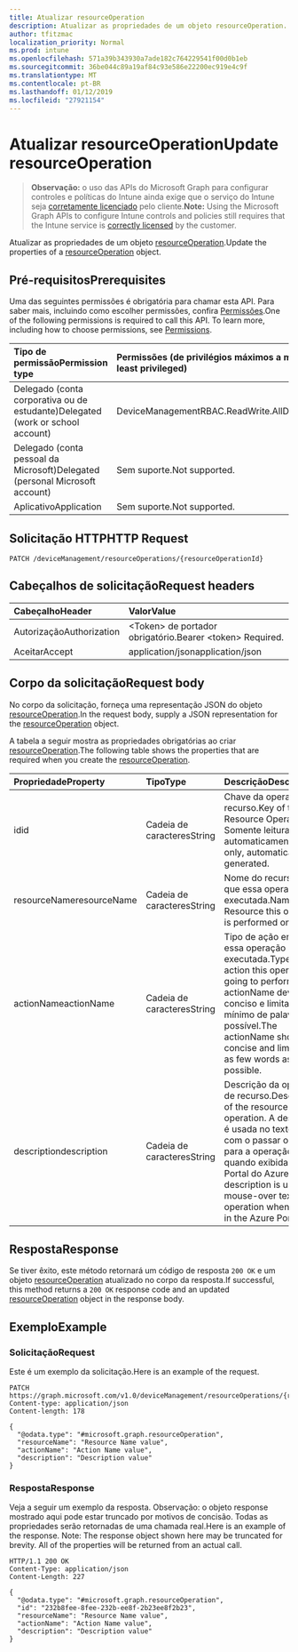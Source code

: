 ```yaml
---
title: Atualizar resourceOperation
description: Atualizar as propriedades de um objeto resourceOperation.
author: tfitzmac
localization_priority: Normal
ms.prod: intune
ms.openlocfilehash: 571a39b343930a7ade182c764229541f00d0b1eb
ms.sourcegitcommit: 36be044c89a19af84c93e586e22200ec919e4c9f
ms.translationtype: MT
ms.contentlocale: pt-BR
ms.lasthandoff: 01/12/2019
ms.locfileid: "27921154"
---
```

# <a name="update-resourceoperation"></a><span data-ttu-id="5938d-103">Atualizar resourceOperation</span><span class="sxs-lookup"><span data-stu-id="5938d-103">Update resourceOperation</span></span>

> <span data-ttu-id="5938d-104">**Observação:** o uso das APIs do Microsoft Graph para configurar controles e políticas do Intune ainda exige que o serviço do Intune seja [corretamente licenciado](https://go.microsoft.com/fwlink/?linkid=839381) pelo cliente.</span><span class="sxs-lookup"><span data-stu-id="5938d-104">**Note:** Using the Microsoft Graph APIs to configure Intune controls and policies still requires that the Intune service is [correctly licensed](https://go.microsoft.com/fwlink/?linkid=839381) by the customer.</span></span>

<span data-ttu-id="5938d-105">Atualizar as propriedades de um objeto [resourceOperation](../resources/intune-rbac-resourceoperation.md).</span><span class="sxs-lookup"><span data-stu-id="5938d-105">Update the properties of a [resourceOperation](../resources/intune-rbac-resourceoperation.md) object.</span></span>
## <a name="prerequisites"></a><span data-ttu-id="5938d-106">Pré-requisitos</span><span class="sxs-lookup"><span data-stu-id="5938d-106">Prerequisites</span></span>
<span data-ttu-id="5938d-p101">Uma das seguintes permissões é obrigatória para chamar esta API. Para saber mais, incluindo como escolher permissões, confira [Permissões](/graph/permissions-reference).</span><span class="sxs-lookup"><span data-stu-id="5938d-p101">One of the following permissions is required to call this API. To learn more, including how to choose permissions, see [Permissions](/graph/permissions-reference).</span></span>

|<span data-ttu-id="5938d-109">Tipo de permissão</span><span class="sxs-lookup"><span data-stu-id="5938d-109">Permission type</span></span>|<span data-ttu-id="5938d-110">Permissões (de privilégios máximos a mínimos)</span><span class="sxs-lookup"><span data-stu-id="5938d-110">Permissions (from most to least privileged)</span></span>|
|:---|:---|
|<span data-ttu-id="5938d-111">Delegado (conta corporativa ou de estudante)</span><span class="sxs-lookup"><span data-stu-id="5938d-111">Delegated (work or school account)</span></span>|<span data-ttu-id="5938d-112">DeviceManagementRBAC.ReadWrite.All</span><span class="sxs-lookup"><span data-stu-id="5938d-112">DeviceManagementRBAC.ReadWrite.All</span></span>|
|<span data-ttu-id="5938d-113">Delegado (conta pessoal da Microsoft)</span><span class="sxs-lookup"><span data-stu-id="5938d-113">Delegated (personal Microsoft account)</span></span>|<span data-ttu-id="5938d-114">Sem suporte.</span><span class="sxs-lookup"><span data-stu-id="5938d-114">Not supported.</span></span>|
|<span data-ttu-id="5938d-115">Aplicativo</span><span class="sxs-lookup"><span data-stu-id="5938d-115">Application</span></span>|<span data-ttu-id="5938d-116">Sem suporte.</span><span class="sxs-lookup"><span data-stu-id="5938d-116">Not supported.</span></span>|

## <a name="http-request"></a><span data-ttu-id="5938d-117">Solicitação HTTP</span><span class="sxs-lookup"><span data-stu-id="5938d-117">HTTP Request</span></span>
<!-- {
  "blockType": "ignored"
}
-->
``` http
PATCH /deviceManagement/resourceOperations/{resourceOperationId}
```

## <a name="request-headers"></a><span data-ttu-id="5938d-118">Cabeçalhos de solicitação</span><span class="sxs-lookup"><span data-stu-id="5938d-118">Request headers</span></span>
|<span data-ttu-id="5938d-119">Cabeçalho</span><span class="sxs-lookup"><span data-stu-id="5938d-119">Header</span></span>|<span data-ttu-id="5938d-120">Valor</span><span class="sxs-lookup"><span data-stu-id="5938d-120">Value</span></span>|
|:---|:---|
|<span data-ttu-id="5938d-121">Autorização</span><span class="sxs-lookup"><span data-stu-id="5938d-121">Authorization</span></span>|<span data-ttu-id="5938d-122">&lt;Token&gt; de portador obrigatório.</span><span class="sxs-lookup"><span data-stu-id="5938d-122">Bearer &lt;token&gt; Required.</span></span>|
|<span data-ttu-id="5938d-123">Aceitar</span><span class="sxs-lookup"><span data-stu-id="5938d-123">Accept</span></span>|<span data-ttu-id="5938d-124">application/json</span><span class="sxs-lookup"><span data-stu-id="5938d-124">application/json</span></span>|

## <a name="request-body"></a><span data-ttu-id="5938d-125">Corpo da solicitação</span><span class="sxs-lookup"><span data-stu-id="5938d-125">Request body</span></span>
<span data-ttu-id="5938d-126">No corpo da solicitação, forneça uma representação JSON do objeto [resourceOperation](../resources/intune-rbac-resourceoperation.md).</span><span class="sxs-lookup"><span data-stu-id="5938d-126">In the request body, supply a JSON representation for the [resourceOperation](../resources/intune-rbac-resourceoperation.md) object.</span></span>

<span data-ttu-id="5938d-127">A tabela a seguir mostra as propriedades obrigatórias ao criar [resourceOperation](../resources/intune-rbac-resourceoperation.md).</span><span class="sxs-lookup"><span data-stu-id="5938d-127">The following table shows the properties that are required when you create the [resourceOperation](../resources/intune-rbac-resourceoperation.md).</span></span>

|<span data-ttu-id="5938d-128">Propriedade</span><span class="sxs-lookup"><span data-stu-id="5938d-128">Property</span></span>|<span data-ttu-id="5938d-129">Tipo</span><span class="sxs-lookup"><span data-stu-id="5938d-129">Type</span></span>|<span data-ttu-id="5938d-130">Descrição</span><span class="sxs-lookup"><span data-stu-id="5938d-130">Description</span></span>|
|:---|:---|:---|
|<span data-ttu-id="5938d-131">id</span><span class="sxs-lookup"><span data-stu-id="5938d-131">id</span></span>|<span data-ttu-id="5938d-132">Cadeia de caracteres</span><span class="sxs-lookup"><span data-stu-id="5938d-132">String</span></span>|<span data-ttu-id="5938d-133">Chave da operação de recurso.</span><span class="sxs-lookup"><span data-stu-id="5938d-133">Key of the Resource Operation.</span></span> <span data-ttu-id="5938d-134">Somente leitura, gerada automaticamente.</span><span class="sxs-lookup"><span data-stu-id="5938d-134">Read-only, automatically generated.</span></span>|
|<span data-ttu-id="5938d-135">resourceName</span><span class="sxs-lookup"><span data-stu-id="5938d-135">resourceName</span></span>|<span data-ttu-id="5938d-136">Cadeia de caracteres</span><span class="sxs-lookup"><span data-stu-id="5938d-136">String</span></span>|<span data-ttu-id="5938d-137">Nome do recurso em que essa operação é executada.</span><span class="sxs-lookup"><span data-stu-id="5938d-137">Name of the Resource this operation is performed on.</span></span>|
|<span data-ttu-id="5938d-138">actionName</span><span class="sxs-lookup"><span data-stu-id="5938d-138">actionName</span></span>|<span data-ttu-id="5938d-139">Cadeia de caracteres</span><span class="sxs-lookup"><span data-stu-id="5938d-139">String</span></span>|<span data-ttu-id="5938d-140">Tipo de ação em que essa operação será executada.</span><span class="sxs-lookup"><span data-stu-id="5938d-140">Type of action this operation is going to perform.</span></span> <span data-ttu-id="5938d-141">O actionName deve ser conciso e limitado ao mínimo de palavras possível.</span><span class="sxs-lookup"><span data-stu-id="5938d-141">The actionName should be concise and limited to as few words as possible.</span></span>|
|<span data-ttu-id="5938d-142">description</span><span class="sxs-lookup"><span data-stu-id="5938d-142">description</span></span>|<span data-ttu-id="5938d-143">Cadeia de caracteres</span><span class="sxs-lookup"><span data-stu-id="5938d-143">String</span></span>|<span data-ttu-id="5938d-144">Descrição da operação de recurso.</span><span class="sxs-lookup"><span data-stu-id="5938d-144">Description of the resource operation.</span></span> <span data-ttu-id="5938d-145">A descrição é usada no texto exibido com o passar o mouse para a operação quando exibida no Portal do Azure.</span><span class="sxs-lookup"><span data-stu-id="5938d-145">The description is used in mouse-over text for the operation when shown in the Azure Portal.</span></span>|



## <a name="response"></a><span data-ttu-id="5938d-146">Resposta</span><span class="sxs-lookup"><span data-stu-id="5938d-146">Response</span></span>
<span data-ttu-id="5938d-147">Se tiver êxito, este método retornará um código de resposta `200 OK` e um objeto [resourceOperation](../resources/intune-rbac-resourceoperation.md) atualizado no corpo da resposta.</span><span class="sxs-lookup"><span data-stu-id="5938d-147">If successful, this method returns a `200 OK` response code and an updated [resourceOperation](../resources/intune-rbac-resourceoperation.md) object in the response body.</span></span>

## <a name="example"></a><span data-ttu-id="5938d-148">Exemplo</span><span class="sxs-lookup"><span data-stu-id="5938d-148">Example</span></span>
### <a name="request"></a><span data-ttu-id="5938d-149">Solicitação</span><span class="sxs-lookup"><span data-stu-id="5938d-149">Request</span></span>
<span data-ttu-id="5938d-150">Este é um exemplo da solicitação.</span><span class="sxs-lookup"><span data-stu-id="5938d-150">Here is an example of the request.</span></span>
``` http
PATCH https://graph.microsoft.com/v1.0/deviceManagement/resourceOperations/{resourceOperationId}
Content-type: application/json
Content-length: 178

{
  "@odata.type": "#microsoft.graph.resourceOperation",
  "resourceName": "Resource Name value",
  "actionName": "Action Name value",
  "description": "Description value"
}
```

### <a name="response"></a><span data-ttu-id="5938d-151">Resposta</span><span class="sxs-lookup"><span data-stu-id="5938d-151">Response</span></span>
<span data-ttu-id="5938d-p105">Veja a seguir um exemplo da resposta. Observação: o objeto response mostrado aqui pode estar truncado por motivos de concisão. Todas as propriedades serão retornadas de uma chamada real.</span><span class="sxs-lookup"><span data-stu-id="5938d-p105">Here is an example of the response. Note: The response object shown here may be truncated for brevity. All of the properties will be returned from an actual call.</span></span>
``` http
HTTP/1.1 200 OK
Content-Type: application/json
Content-Length: 227

{
  "@odata.type": "#microsoft.graph.resourceOperation",
  "id": "232b8fee-8fee-232b-ee8f-2b23ee8f2b23",
  "resourceName": "Resource Name value",
  "actionName": "Action Name value",
  "description": "Description value"
}
```



